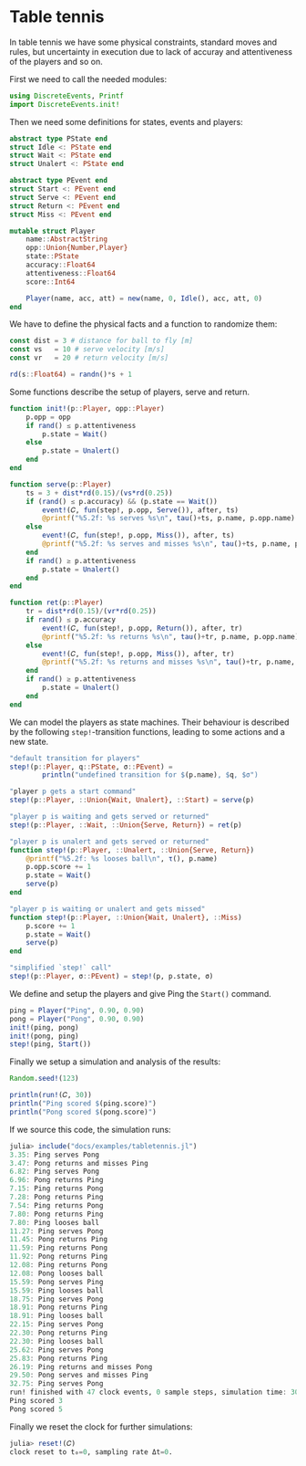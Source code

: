 # Table tennis

In table tennis we have some physical constraints, standard moves and rules, but uncertainty in execution due to lack of accuray and attentiveness of the players and so on.

First we need to call the needed modules:

```julia
using DiscreteEvents, Printf
import DiscreteEvents.init!
```

Then we need some definitions for states, events and players:

```julia
abstract type PState end
struct Idle <: PState end
struct Wait <: PState end
struct Unalert <: PState end

abstract type PEvent end
struct Start <: PEvent end
struct Serve <: PEvent end
struct Return <: PEvent end
struct Miss <: PEvent end

mutable struct Player
    name::AbstractString
    opp::Union{Number,Player}
    state::PState
    accuracy::Float64
    attentiveness::Float64
    score::Int64

    Player(name, acc, att) = new(name, 0, Idle(), acc, att, 0)
end
```

We have to define the physical facts and a function to randomize them:

```julia
const dist = 3 # distance for ball to fly [m]
const vs   = 10 # serve velocity [m/s]
const vr   = 20 # return velocity [m/s]

rd(s::Float64) = randn()*s + 1
```

Some functions describe the setup of players, serve and return.

```julia
function init!(p::Player, opp::Player)
    p.opp = opp
    if rand() ≤ p.attentiveness
        p.state = Wait()
    else
        p.state = Unalert()
    end
end

function serve(p::Player)
    ts = 3 + dist*rd(0.15)/(vs*rd(0.25))
    if (rand() ≤ p.accuracy) && (p.state == Wait())
        event!(𝐶, fun(step!, p.opp, Serve()), after, ts)
        @printf("%5.2f: %s serves %s\n", tau()+ts, p.name, p.opp.name)
    else
        event!(𝐶, fun(step!, p.opp, Miss()), after, ts)
        @printf("%5.2f: %s serves and misses %s\n", tau()+ts, p.name, p.opp.name)
    end
    if rand() ≥ p.attentiveness
        p.state = Unalert()
    end
end

function ret(p::Player)
    tr = dist*rd(0.15)/(vr*rd(0.25))
    if rand() ≤ p.accuracy
        event!(𝐶, fun(step!, p.opp, Return()), after, tr)
        @printf("%5.2f: %s returns %s\n", tau()+tr, p.name, p.opp.name)
    else
        event!(𝐶, fun(step!, p.opp, Miss()), after, tr)
        @printf("%5.2f: %s returns and misses %s\n", tau()+tr, p.name, p.opp.name)
    end
    if rand() ≥ p.attentiveness
        p.state = Unalert()
    end
end
```

We can model the players as state machines. Their behaviour is described by the following `step!`-transition functions, leading to some actions and a new state.

```julia
"default transition for players"
step!(p::Player, q::PState, σ::PEvent) =
        println("undefined transition for $(p.name), $q, $σ")

"player p gets a start command"
step!(p::Player, ::Union{Wait, Unalert}, ::Start) = serve(p)

"player p is waiting and gets served or returned"
step!(p::Player, ::Wait, ::Union{Serve, Return}) = ret(p)

"player p is unalert and gets served or returned"
function step!(p::Player, ::Unalert, ::Union{Serve, Return})
    @printf("%5.2f: %s looses ball\n", τ(), p.name)
    p.opp.score += 1
    p.state = Wait()
    serve(p)
end

"player p is waiting or unalert and gets missed"
function step!(p::Player, ::Union{Wait, Unalert}, ::Miss)
    p.score += 1
    p.state = Wait()
    serve(p)
end

"simplified `step!` call"
step!(p::Player, σ::PEvent) = step!(p, p.state, σ)
```

We define and setup the players and give Ping the `Start()` command.

```julia
ping = Player("Ping", 0.90, 0.90)
pong = Player("Pong", 0.90, 0.90)
init!(ping, pong)
init!(pong, ping)
step!(ping, Start())
```

Finally we setup a simulation and analysis of the results:

```julia
Random.seed!(123)

println(run!(𝐶, 30))
println("Ping scored $(ping.score)")
println("Pong scored $(pong.score)")
```

If we source this code, the simulation runs:

```julia
julia> include("docs/examples/tabletennis.jl")
3.35: Ping serves Pong
3.47: Pong returns and misses Ping
6.82: Ping serves Pong
6.96: Pong returns Ping
7.15: Ping returns Pong
7.28: Pong returns Ping
7.54: Ping returns Pong
7.80: Pong returns Ping
7.80: Ping looses ball
11.27: Ping serves Pong
11.45: Pong returns Ping
11.59: Ping returns Pong
11.92: Pong returns Ping
12.08: Ping returns Pong
12.08: Pong looses ball
15.59: Pong serves Ping
15.59: Ping looses ball
18.75: Ping serves Pong
18.91: Pong returns Ping
18.91: Ping looses ball
22.15: Ping serves Pong
22.30: Pong returns Ping
22.30: Ping looses ball
25.62: Ping serves Pong
25.83: Pong returns Ping
26.19: Ping returns and misses Pong
29.50: Pong serves and misses Ping
32.75: Ping serves Pong
run! finished with 47 clock events, 0 sample steps, simulation time: 30.0
Ping scored 3
Pong scored 5
```

Finally we reset the clock for further simulations:

```julia
julia> reset!(𝐶)
clock reset to t₀=0, sampling rate Δt=0.
```
